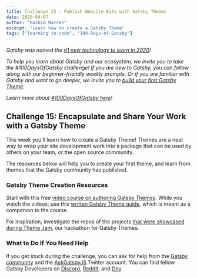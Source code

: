 ```yaml
---
title: Challenge 15 - Publish Website Kits with Gatsby Themes
date: 2020-04-07
author: "Hashim Warren"
excerpt: "Learn how to create a Gatsby Theme"
tags: ["learning-to-code", "100-Days-of-Gatsby"]
---
```


_Gatsby was named the [#1 new technology to learn in 2020](https://www.cnbc.com/2019/12/02/10-hottest-tech-skills-that-could-pay-off-most-in-2020-says-new-report.html)!_

_To help you learn about Gatsby and our ecosystem, we invite you to take the #100DaysOfGatsby challenge! If you are new to Gatsby, you can follow along with our beginner-friendly weekly prompts. Or if you are familiar with Gatsby and want to go deeper, we invite you to [build your first Gatsby Theme](/docs/themes/building-themes/)._

_Learn more about [#100DaysOfGatsby here](/blog/100days)!_

## Challenge 15: Encapsulate and Share Your Work with a Gatsby Theme

This week you'll learn how to create a Gatsby Theme! Themes are a neat way to wrap your site development work into a package that can be used by others on your team, or the open source community.

The resources below will help you to create your first theme, and learn from themes that the Gatsby community has published.

### Gatsby Theme Creation Resources

Start with this free [video course on authoring Gatsby Themes](https://egghead.io/courses/gatsby-theme-authoring). While you watch the videos, use this [written Gatsby Theme guide](/tutorial/building-a-theme/), which is meant as a companion to the course.

For inspiration, investigate the repos of the projects [that were showcased during Theme Jam](https://themejam.gatsbyjs.org/showcase), our hackathon for Gatsby Themes.

### What to Do If You Need Help

If you get stuck during the challenge, you can ask for help from the [Gatsby community](/contributing/community/) and the [AskGatsbyJS](https://twitter.com/AskGatsbyJS) Twitter account. You can find fellow Gatsby Developers on [Discord](https://discordapp.com/invite/gatsby), [Reddit](https://www.reddit.com/r/gatsbyjs/), and [Dev](https://dev.to/t/gatsby).
